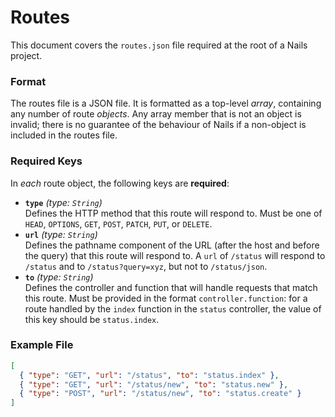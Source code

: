 # Routes
This document covers the `routes.json` file required at the root of a Nails project.

### Format
The routes file is a JSON file. It is formatted as a top-level *array*, containing any number of route *objects*.
Any array member that is not an object is invalid; there is no guarantee of the behaviour of Nails if a non-object is
included in the routes file.

### Required Keys
In *each* route object, the following keys are **required**:

 - **`type`** *(type: `String`)*  
   Defines the HTTP method that this route will respond to. Must be one of `HEAD`, `OPTIONS`, `GET`, `POST`, `PATCH`,
   `PUT`, or `DELETE`.
 - **`url`** *(type: `String`)*  
   Defines the pathname component of the URL (after the host and before the query) that this route will respond to. A
   `url` of `/status` will respond to `/status` and to `/status?query=xyz`, but not to `/status/json`.
 - **`to`** *(type: `String`)*  
   Defines the controller and function that will handle requests that match this route. Must be provided in the format
   `controller.function`: for a route handled by the `index` function in the `status` controller, the value of this key
   should be `status.index`.

### Example File
```json
[
  { "type": "GET", "url": "/status", "to": "status.index" },
  { "type": "GET", "url": "/status/new", "to": "status.new" },
  { "type": "POST", "url": "/status/new", "to": "status.create" }
]
```
